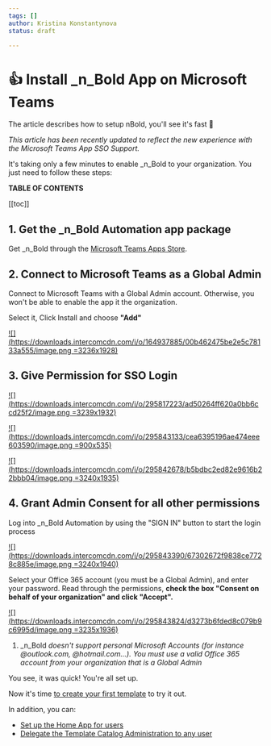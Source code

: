 ```yaml
---
tags: []
author: Kristina Konstantynova
status: draft

---
```

# 👍 Install _n_Bold App on Microsoft Teams

The article describes how to setup nBold, you'll see it's fast 🚀

_This article has been recently updated to reflect the new experience with the Microsoft Teams App SSO Support._

It's taking only a few minutes to enable _n_Bold to your organization. You just need to follow these steps:

**TABLE OF CONTENTS** 

\[\[toc\]\]

## 1. Get the _n_Bold Automation app package

Get _n_Bold through the [Microsoft Teams Apps Store](https://teams.microsoft.com/l/app/589748de-ec98-4616-9063-e91c629bd1a4?source=store-copy-link).

## 2. Connect to Microsoft Teams as a Global Admin

Connect to Microsoft Teams with a Global Admin account. Otherwise, you won't be able to enable the app it the organization.

Select it, Click Install and choose **"Add"**

[![](https://downloads.intercomcdn.com/i/o/164937885/00b462475be2e5c78133a555/image.png =3236x1928)](https://downloads.intercomcdn.com/i/o/164937885/00b462475be2e5c78133a555/image.png)

## 3. Give Permission for SSO Login

[![](https://downloads.intercomcdn.com/i/o/295817223/ad50264ff620a0bb6ccd25f2/image.png =3239x1932)](https://downloads.intercomcdn.com/i/o/295817223/ad50264ff620a0bb6ccd25f2/image.png)

[![](https://downloads.intercomcdn.com/i/o/295843133/cea6395196ae474eee603590/image.png =900x535)](https://downloads.intercomcdn.com/i/o/295843133/cea6395196ae474eee603590/image.png)

[![](https://downloads.intercomcdn.com/i/o/295842678/b5bdbc2ed82e9616b22bbb04/image.png =3240x1935)](https://downloads.intercomcdn.com/i/o/295842678/b5bdbc2ed82e9616b22bbb04/image.png)

## 4. Grant Admin Consent for all other permissions

Log into _n_Bold Automation by using the "SIGN IN" button to start the login process

[![](https://downloads.intercomcdn.com/i/o/295843390/67302672f9838ce7728c885e/image.png =3240x1940)](https://downloads.intercomcdn.com/i/o/295843390/67302672f9838ce7728c885e/image.png)

Select your Office 365 account (you must be a Global Admin), and enter your password. Read through the permissions, **check the box "Consent on behalf of your organization" and click "Accept".**

[![](https://downloads.intercomcdn.com/i/o/295843824/d3273b6fded8c079b9c6995d/image.png =3235x1936)](https://downloads.intercomcdn.com/i/o/295843824/d3273b6fded8c079b9c6995d/image.png)

1. _n_Bold _doesn't support personal Microsoft Accounts (for instance @outlook.com, @hotmail.com...). You must use a valid Office 365 account from your organization that is a Global Admin_

You see, it was quick! You're all set up.

Now it's time [to create your first template](https://help.salestim.com/en/articles/3387488-create-a-new-microsoft-teams-template) to try it out.

In addition, you can:

* [Set up the Home App for users](https://help.salestim.com/en/articles/3507463-set-up-the-home-page-optional)
* [Delegate the Template Catalog Administration to any user](https://help.salestim.com/en/articles/4859635-catalog-manager-admin-role)